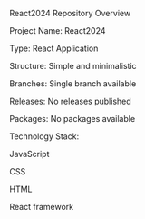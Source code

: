 React2024 Repository Overview

Project Name: React2024

Type: React Application

Structure: Simple and minimalistic

Branches: Single branch available

Releases: No releases published

Packages: No packages available


Technology Stack:

JavaScript

CSS

HTML

React framework
